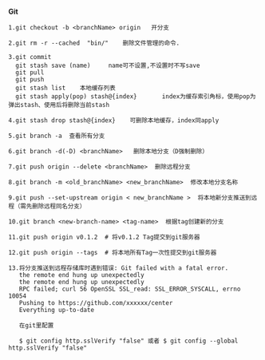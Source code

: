 **Git**

    1.git checkout -b <branchName> origin   开分支
    
    2.git rm -r --cached  "bin/"    删除文件管理的命令.
    
    3.git commit
      git stash save (name)     name可不设置,不设置时不写save
      git pull 
      git push
      git stash list    本地缓存列表
      git stash apply(pop) stash@{index}       index为缓存索引角标，使用pop为弹出stash、使用后将删除当前stash
    
    4.git stash drop stash@{index}    可删除本地缓存，index同apply
    
    5.git branch -a  查看所有分支
    
    6.git branch -d(-D) <branchName>   删除本地分支（D强制删除）
    
    7.git push origin --delete <branchName>  删除远程分支
    
    8.git branch -m <old_branchName> <new_branchName>  修改本地分支名称
    
    9.git push --set-upstream origin < new_branchName >  将本地新分支推送到远程（需先删除远程同名分支）
    
    10.git branch <new-branch-name> <tag-name>  根据tag创建新的分支
    
    11.git push origin v0.1.2  # 将v0.1.2 Tag提交到git服务器
    
    12.git push origin --tags  # 将本地所有Tag一次性提交到git服务器
    
    13.将分支推送到远程存储库时遇到错误: Git failed with a fatal error.
       the remote end hung up unexpectedly
       the remote end hung up unexpectedly
       RPC failed; curl 56 OpenSSL SSL_read: SSL_ERROR_SYSCALL, errno 10054
       Pushing to https://github.com/xxxxxx/center
       Everything up-to-date
       
       在git里配置
      
       $ git config http.sslVerify "false" 或者 $ git config --global http.sslVerify "false"
